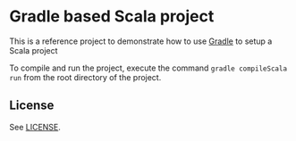 # Gradle based Scala project

This is a reference project to demonstrate how to use [Gradle](http://gradle.org/) to setup a Scala project

To compile and run the project, execute the command `gradle compileScala run` from the root directory of the project.

## License

See [LICENSE](https://github.com/forevergenin/scala-gradle-helloworld/blob/master/LICENSE).
